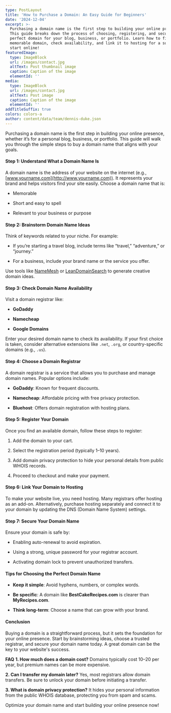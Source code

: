 ```yaml
---
type: PostLayout
title: 'How to Purchase a Domain: An Easy Guide for Beginners'
date: '2024-12-04'
excerpt: >-
  Purchasing a domain name is the first step to building your online presence.
  This guide breaks down the process of choosing, registering, and securing the
  perfect domain for your blog, business, or portfolio. Learn how to find a
  memorable domain, check availability, and link it to hosting for a successful
  start online!
featuredImage:
  type: ImageBlock
  url: /images/contact.jpg
  altText: Post thumbnail image
  caption: Caption of the image
  elementId: ''
media:
  type: ImageBlock
  url: /images/contact.jpg
  altText: Post image
  caption: Caption of the image
  elementId: ''
addTitleSuffix: true
colors: colors-a
author: content/data/team/dennis-duke.json
---
```

Purchasing a domain name is the first step in building your online presence, whether it’s for a personal blog, business, or portfolio. This guide will walk you through the simple steps to buy a domain name that aligns with your goals.



#### **Step 1: Understand What a Domain Name Is**

A domain name is the address of your website on the internet (e.g., [www.yourname.com](http://www.yourname.com)). It represents your brand and helps visitors find your site easily. Choose a domain name that is:

*   Memorable

*   Short and easy to spell

*   Relevant to your business or purpose



#### **Step 2: Brainstorm Domain Name Ideas**

Think of keywords related to your niche. For example:

*   If you’re starting a travel blog, include terms like “travel,” “adventure,” or “journey.”

*   For a business, include your brand name or the service you offer.

Use tools like [NameMesh](https://www.namemesh.com) or [LeanDomainSearch](https://www.leandomainsearch.com) to generate creative domain ideas.



#### **Step 3: Check Domain Name Availability**

Visit a domain registrar like:

*   **GoDaddy**

*   **Namecheap**

*   **Google Domains**

Enter your desired domain name to check its availability. If your first choice is taken, consider alternative extensions like `.net`, `.org`, or country-specific domains (e.g., `.us`).



#### **Step 4: Choose a Domain Registrar**

A domain registrar is a service that allows you to purchase and manage domain names. Popular options include:

*   **GoDaddy**: Known for frequent discounts.

*   **Namecheap**: Affordable pricing with free privacy protection.

*   **Bluehost**: Offers domain registration with hosting plans.



#### **Step 5: Register Your Domain**

Once you find an available domain, follow these steps to register:

1.  Add the domain to your cart.

2.  Select the registration period (typically 1–10 years).

3.  Add domain privacy protection to hide your personal details from public WHOIS records.

4.  Proceed to checkout and make your payment.



#### **Step 6: Link Your Domain to Hosting**

To make your website live, you need hosting. Many registrars offer hosting as an add-on. Alternatively, purchase hosting separately and connect it to your domain by updating the DNS (Domain Name System) settings.



#### **Step 7: Secure Your Domain Name**

Ensure your domain is safe by:

*   Enabling auto-renewal to avoid expiration.

*   Using a strong, unique password for your registrar account.

*   Activating domain lock to prevent unauthorized transfers.



#### **Tips for Choosing the Perfect Domain Name**

*   **Keep it simple**: Avoid hyphens, numbers, or complex words.

*   **Be specific**: A domain like **BestCakeRecipes.com** is clearer than **MyRecipes.com**.

*   **Think long-term**: Choose a name that can grow with your brand.



#### **Conclusion**

Buying a domain is a straightforward process, but it sets the foundation for your online presence. Start by brainstorming ideas, choose a trusted registrar, and secure your domain name today. A great domain can be the key to your website's success.



**FAQ**
**1. How much does a domain cost?**
Domains typically cost $10–$20 per year, but premium names can be more expensive.

**2. Can I transfer my domain later?**
Yes, most registrars allow domain transfers. Be sure to unlock your domain before initiating a transfer.

**3. What is domain privacy protection?**
It hides your personal information from the public WHOIS database, protecting you from spam and scams.



Optimize your domain name and start building your online presence now!
